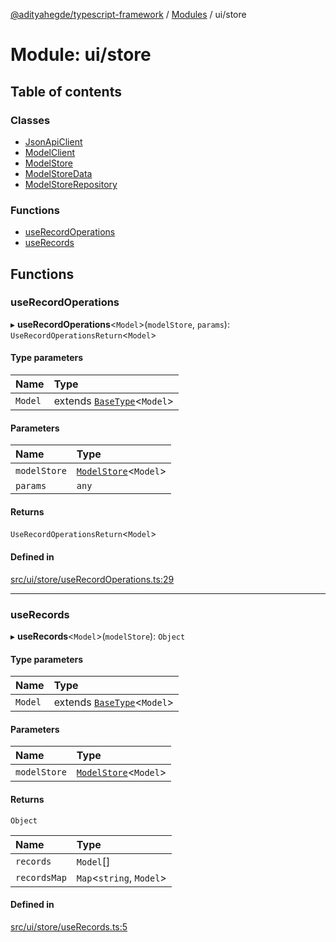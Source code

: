 [@adityahegde/typescript-framework](../README.md) / [Modules](../modules.md) / ui/store

# Module: ui/store

## Table of contents

### Classes

- [JsonApiClient](../classes/ui_store.JsonApiClient.md)
- [ModelClient](../classes/ui_store.ModelClient.md)
- [ModelStore](../classes/ui_store.ModelStore.md)
- [ModelStoreData](../classes/ui_store.ModelStoreData.md)
- [ModelStoreRepository](../classes/ui_store.ModelStoreRepository.md)

### Functions

- [useRecordOperations](ui_store.md#userecordoperations)
- [useRecords](ui_store.md#userecords)

## Functions

### useRecordOperations

▸ **useRecordOperations**<`Model`\>(`modelStore`, `params`): `UseRecordOperationsReturn`<`Model`\>

#### Type parameters

| Name | Type |
| :------ | :------ |
| `Model` | extends [`BaseType`](../classes/models.BaseType.md)<`Model`\> |

#### Parameters

| Name | Type |
| :------ | :------ |
| `modelStore` | [`ModelStore`](../classes/ui_store.ModelStore.md)<`Model`\> |
| `params` | `any` |

#### Returns

`UseRecordOperationsReturn`<`Model`\>

#### Defined in

[src/ui/store/useRecordOperations.ts:29](https://github.com/AdityaHegde/typescript-framework/blob/8035b74/src/ui/store/useRecordOperations.ts#L29)

___

### useRecords

▸ **useRecords**<`Model`\>(`modelStore`): `Object`

#### Type parameters

| Name | Type |
| :------ | :------ |
| `Model` | extends [`BaseType`](../classes/models.BaseType.md)<`Model`\> |

#### Parameters

| Name | Type |
| :------ | :------ |
| `modelStore` | [`ModelStore`](../classes/ui_store.ModelStore.md)<`Model`\> |

#### Returns

`Object`

| Name | Type |
| :------ | :------ |
| `records` | `Model`[] |
| `recordsMap` | `Map`<`string`, `Model`\> |

#### Defined in

[src/ui/store/useRecords.ts:5](https://github.com/AdityaHegde/typescript-framework/blob/8035b74/src/ui/store/useRecords.ts#L5)
